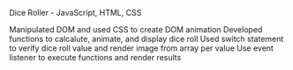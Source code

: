 Dice  Roller - JavaScript, HTML, CSS

Manipulated DOM and used CSS to create DOM animation
Developed functions to calcalute, animate, and display dice roll
Used switch statement to verify dice roll value and render image from array per value
Use event listener to execute functions and render results